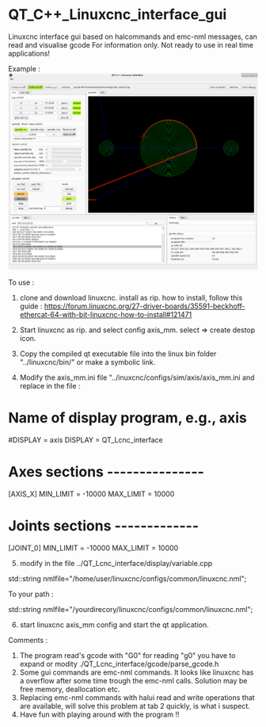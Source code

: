 # QT_C++_Linuxcnc_interface_gui
Linuxcnc interface gui based on halcommands and emc-nml messages, can read and visualise gcode
For information only. Not ready to use in real time applications!

Example :
![alt text](https://raw.githubusercontent.com/grotius-cnc/QT_C-_Linuxcnc_interface_gui/master/github_screenshot.png)

To use :

1. clone and download linuxcnc. install as rip. how to install, follow this guide :
    https://forum.linuxcnc.org/27-driver-boards/35591-beckhoff-ethercat-64-with-bit-linuxcnc-how-to-install#121471
    
2. Start linuxcnc as rip. and select config axis_mm. select => create destop icon.
3. Copy the compiled qt executable file into the linux bin folder "../linuxcnc/bin/" or make a symbolic link.

4. Modify the axis_mm.ini file "../inuxcnc/configs/sim/axis/axis_mm.ini and replace in the file :

# Name of display program, e.g., axis
#DISPLAY = axis
DISPLAY = QT_Lcnc_interface

# Axes sections ---------------
[AXIS_X]
MIN_LIMIT = -10000
MAX_LIMIT = 10000

# Joints sections -------------
[JOINT_0]
MIN_LIMIT = -10000
MAX_LIMIT = 10000

5. modify in the file ../QT_Lcnc_interface/display/variable.cpp 

std::string nmlfile="/home/user/linuxcnc/configs/common/linuxcnc.nml";

To your path :

std::string nmlfile="/yourdirecory/linuxcnc/configs/common/linuxcnc.nml";

6. start linuxcnc axis_mm config and start the qt application. 

Comments :
  1. The program read's gcode with "G0" for reading "g0" you have to expand or modity ./QT_Lcnc_interface/gcode/parse_gcode.h
  2. Some gui commands are emc-nml commands. It looks like linuxcnc has a overflow after some time trough the emc-nml calls. Solution may be free memory, 
  deallocation etc.
  3. Replacing emc-nml commands with halui read and write operations that are available, will solve this problem at tab 2 quickly, is what i suspect.
  4. Have fun with playing around with the program !!
  


